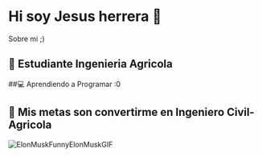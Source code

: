 # Hi soy Jesus herrera  👋

<!--
**JJ2007j/JJ2007j** is a ✨ _special_ ✨ repository because its `README.md` (this file) appears on your GitHub profile.


-->


Sobre mi ;) 

## 🌱 Estudiante Ingenieria Agricola

 ##💻 Aprendiendo a Programar :0


## 🫴 Mis metas son convertirme en Ingeniero Civil-Agricola

![ElonMuskFunnyElonMuskGIF](https://github.com/user-attachments/assets/82e6962c-2c34-44f5-b8e5-12eea470300f)

